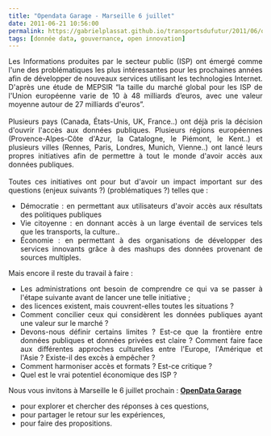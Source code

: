 ```yaml
---
title: "Opendata Garage - Marseille 6 juillet"
date: 2011-06-21 10:56:00
permalink: https://gabrielplassat.github.io/transportsdufutur/2011/06/opendata-garage-marseille-6-juillet.html
tags: [donnée data, gouvernance, open innovation]
---
```


<p style="text-align: justify">Les Informations produites par le secteur public (ISP) ont émergé comme l'une des problématiques les plus intéressantes pour les prochaines années afin de développer de nouveaux services utilisant les technologies Internet. D'après une étude de MEPSIR “la taille du marché global pour les ISP de l'Union européenne varie de 10 à 48 milliards d’euros, avec une valeur moyenne autour de 27 milliards d'euros”.<br /><br />Plusieurs pays (Canada, États-Unis, UK, France..) ont déjà pris la décision d'ouvrir l'accès aux données publiques. Plusieurs régions européennes (Provence-Alpes-Côte d'Azur, la Catalogne, le Piémont, le Kent..) et plusieurs villes (Rennes, Paris, Londres, Munich, Vienne..) ont lancé leurs propres initiatives afin de permettre à tout le monde d'avoir accès aux données publiques.<br /><br />Toutes ces initiatives ont pour but d'avoir un impact important sur des questions (enjeux suivants ?) (problématiques ?) telles que :</p>   <!--more-->   <ul style="text-align: justify"> <li>Démocratie : en permettant aux utilisateurs d'avoir accès aux résultats des politiques publiques</li> <li>Vie citoyenne : en donnant accès à un large éventail de services tels que les transports, la culture.. </li> <li>Économie : en permettant à des organisations de développer des services innovants grâce à des mashups des données provenant de sources multiples.</li> </ul> <p style="text-align: justify">Mais encore il reste du travail à faire :</p> <ul style="text-align: justify"> <li>Les administrations ont besoin de comprendre ce qui va se passer à l'étape suivante avant de lancer une telle initiative ;</li> <li>des licences existent, mais couvrent-elles toutes les situations ?</li> <li>Comment concilier ceux qui considèrent les données publiques ayant une valeur sur le marché ?</li> <li>Devons-nous définir certains limites ? Est-ce que la frontière entre données publiques et données privées est claire ? Comment faire face aux différentes approches culturelles entre l'Europe, l'Amérique et l'Asie ? Existe-il des excès à empêcher ? </li> <li>Comment harmoniser accès et formats ? Est-ce critique ? </li> <li>Quel est le vrai potentiel économique des ISP ?</li> </ul> <p style="text-align: justify">Nous vous invitons à Marseille le 6 juillet prochain : <strong><a href="http://opendatagarage.org/pg/cmspages/read/presentation" target="_blank">OpenData Garage</a></strong></p> <ul> <li>pour explorer et chercher des réponses à ces questions,</li> <li>pour partager le retour sur les expériences, </li> <li>pour faire des propositions.</li> </ul>
